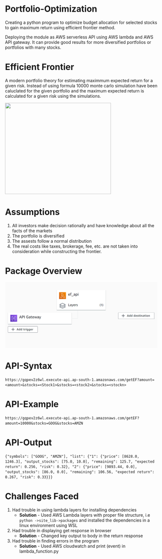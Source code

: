 # Portfolio-Optimization
Creating a python program to optimize budget allocation for selected stocks to gain maximum return using efficient frontier method.

Deploying the module as AWS serverless API using AWS lambda and AWS API gateway. It can provide good results for more diversified portfolios or portfolios with many stocks.

# Efficient Frontier
A modern portfolio theory for estimating maximmum expected return for a given risk. Instead of using formula 10000 monte carlo simulation have been caluclated for the given portfolio and the maximum expected return is calculated for a given risk using the simulations.  
     
<img src = "https://miro.medium.com/max/759/1*tjA69EtX1dmN76iQTUWF9Q.jpeg" width = 350 height = 300 class=center>

# Assumptions
1. All investors make decision rationally and have knowledge about all the facts of the markets
2. The portfolio is diversified
3. The assests follow a normal distribution
4. The real costs like taxes, brokerage, fee, etc. are not taken into consideration while constructing the frontier.

# Package Overview
![test](assets/overview.png)
# API-Syntax
```https://gqpev2z6wl.execute-api.ap-south-1.amazonaws.com/getEF?amount=<amount>&stocks=<Stock1>&stocks=<stock2>&stocks=<stockn>```

# API-Example
```https://gqpev2z6wl.execute-api.ap-south-1.amazonaws.com/getEF?amount=10000&stocks=GOOG&stocks=AMZN```

# API-Output
```{"symbols": ["GOOG", "AMZN"], "list": {"1": {"price": [8628.0, 1246.3], "output_stocks": [75.0, 10.0], "remaining": 125.7, "expected return": 0.256, "risk": 0.32}, "2": {"price": [9893.44, 0.0], "output_stocks": [86.0, 0.0], "remaining": 106.56, "expected return": 0.267, "risk": 0.33}}}```

# Challenges Faced
1. Had trouble in using lambda layers for installing dependencies 
    - **Solution** - Used AWS Lambda layers with proper file structure, i.e 
     ```python ->site_lib->packages``` and installed the dependencies in a linux environment using WSL
2. Had trouble in displaying get response in browser
    - **Solution** - Changed key output to body in the return response
3. Had trouble in finding errors in the program
    - **Solution** - Used AWS cloudwatch and print (event) in lambda_function.py
